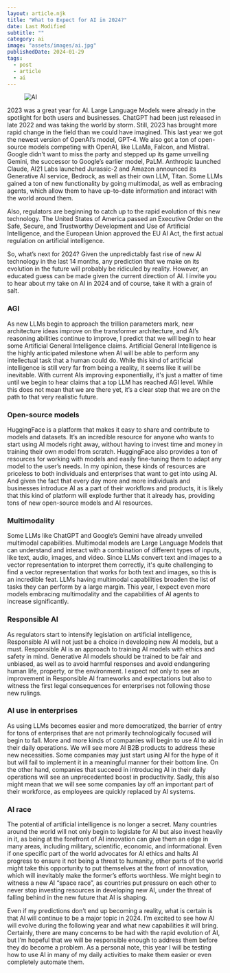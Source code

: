 ```yaml
---
layout: article.njk
title: "What to Expect for AI in 2024?"
date: Last Modified
subtitle: ""
category: ai
image: "assets/images/ai.jpg"
publishedDate: 2024-01-29
tags:
  - post
  - article
  - ai
---
```


<figure>
<img style="aspect-ratio: 897/467" alt="AI" src="{{ image }}" />
</figure>

2023 was a great year for AI. Large Language Models were already in the spotlight for both users and businesses. ChatGPT had been just released in late 2022 and was taking the world by storm. Still, 2023 has brought more rapid change in the field than we could have imagined. This last year we got the newest version of OpenAI’s model, GPT-4. We also got a ton of open-source models competing with OpenAI, like LLaMa, Falcon, and Mistral. Google didn’t want to miss the party and stepped up its game unveiling Gemini, the successor to Google’s earlier model, PaLM. Anthropic launched Claude, AI21 Labs launched Jurassic-2 and Amazon announced its Generative AI service, Bedrock, as well as their own LLM, Titan. Some LLMs gained a ton of new functionality by going multimodal, as well as embracing agents, which allow them to have up-to-date information and interact with the world around them.

Also, regulators are beginning to catch up to the rapid evolution of this new technology. The United States of America passed an Executive Order on the Safe, Secure, and Trustworthy Development and Use of Artificial Intelligence, and the European Union approved the EU AI Act, the first actual regulation on artificial intelligence.

So, what’s next for 2024? Given the unpredictably fast rise of new AI technology in the last 14 months, any prediction that we make on its evolution in the future will probably be ridiculed by reality. However, an educated guess can be made given the current direction of AI. I invite you to hear about my take on AI in 2024 and of course, take it with a grain of salt.

### AGI

As new LLMs begin to approach the trillion parameters mark, new architecture ideas improve on the transformer architecture, and AI’s reasoning abilities continue to improve, I predict that we will begin to hear some Artificial General Intelligence claims. Artificial General Intelligence is the highly anticipated milestone when AI will be able to perform any intellectual task that a human could do. While this kind of artificial intelligence is still very far from being a reality, it seems like it will be inevitable. With current AIs improving exponentially, it's just a matter of time until we begin to hear claims that a top LLM has reached AGI level. While this does not mean that we are there yet, it’s a clear step that we are on the path to that very realistic future.

### Open-source models

HuggingFace is a platform that makes it easy to share and contribute to models and datasets. It’s an incredible resource for anyone who wants to start using AI models right away, without having to invest time and money in training their own model from scratch. HuggingFace also provides a ton of resources for working with models and easily fine-tuning them to adapt any model to the user’s needs. In my opinion, these kinds of resources are priceless to both individuals and enterprises that want to get into using AI. And given the fact that every day more and more individuals and businesses introduce AI as a part of their workflows and products, it is likely that this kind of platform will explode further that it already has, providing tons of new open-source models and AI resources.

### Multimodality

Some LLMs like ChatGPT and Google’s Gemini have already unveiled multimodal capabilities. Multimodal models are Large Language Models that can understand and interact with a combination of different types of inputs, like text, audio, images, and video. Since LLMs convert text and images to a vector representation to interpret them correctly, it's quite challenging to find a vector representation that works for both text and images, so this is an incredible feat. LLMs having multimodal capabilities broaden the list of tasks they can perform by a large margin. This year, I expect even more models embracing multimodality and the capabilities of AI agents to increase significantly.

### Responsible AI

As regulators start to intensify legislation on artificial intelligence, Responsible AI will not just be a choice in developing new AI models, but a must. Responsible AI is an approach to training AI models with ethics and safety in mind. Generative AI models should be trained to be fair and unbiased, as well as to avoid harmful responses and avoid endangering human life, property, or the environment. I expect not only to see an improvement in Responsible AI frameworks and expectations but also to witness the first legal consequences for enterprises not following those new rulings.

### AI use in enterprises

As using LLMs becomes easier and more democratized, the barrier of entry for tons of enterprises that are not primarily technologically focused will begin to fall. More and more kinds of companies will begin to use AI to aid in their daily operations. We will see more AI B2B products to address these new necessities. Some companies may just start using AI for the hype of it but will fail to implement it in a meaningful manner for their bottom line. On the other hand, companies that succeed in introducing AI in their daily operations will see an unprecedented boost in productivity. Sadly, this also might mean that we will see some companies lay off an important part of their workforce, as employees are quickly replaced by AI systems.

### AI race

The potential of artificial intelligence is no longer a secret. Many countries around the world will not only begin to legislate for AI but also invest heavily in it, as being at the forefront of AI innovation can give them an edge in many areas, including military, scientific, economic, and informational. Even if one specific part of the world advocates for AI ethics and halts AI progress to ensure it not being a threat to humanity, other parts of the world might take this opportunity to put themselves at the front of innovation, which will inevitably make the former’s efforts worthless. We might begin to witness a new AI “space race”, as countries put pressure on each other to never stop investing resources in developing new AI, under the threat of falling behind in the new future that AI is shaping.

Even if my predictions don’t end up becoming a reality, what is certain is that AI will continue to be a major topic in 2024. I’m excited to see how AI will evolve during the following year and what new capabilities it will bring. Certainly, there are many concerns to be had with the rapid evolution of AI, but I’m hopeful that we will be responsible enough to address them before they do become a problem. As a personal note, this year I will be testing how to use AI in many of my daily activities to make them easier or even completely automate them.
